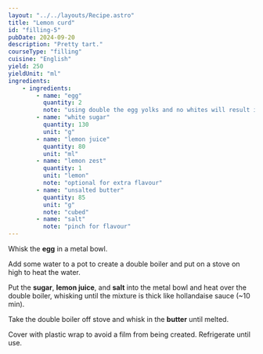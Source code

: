 ```yaml
---
layout: "../../layouts/Recipe.astro"
title: "Lemon curd"
id: "filling-5"
pubDate: 2024-09-20
description: "Pretty tart."
courseType: "filling"
cuisine: "English"
yield: 250
yieldUnit: "ml"
ingredients:
    - ingredients:
        - name: "egg"
          quantity: 2
          note: "using double the egg yolks and no whites will result in richer flavour."
        - name: "white sugar"
          quantity: 130
          unit: "g"
        - name: "lemon juice"
          quantity: 80
          unit: "ml"
        - name: "lemon zest"
          quantity: 1
          unit: "lemon"
          note: "optional for extra flavour"
        - name: "unsalted butter"
          quantity: 85
          unit: "g"
          note: "cubed"
        - name: "salt"
          note: "pinch for flavour"
---
```

Whisk the **egg** in a metal bowl.

Add some water to a pot to create a double boiler and put on a stove on high to heat the water.

Put the **sugar**, **lemon juice**, and **salt** into the metal bowl and heat over the double boiler, whisking until the mixture is thick like hollandaise sauce (~10 min).

Take the double boiler off stove and whisk in the **butter** until melted.

Cover with plastic wrap to avoid a film from being created. Refrigerate until use.